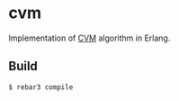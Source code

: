 cvm
=====

Implementation of [CVM](https://www.quantamagazine.org/computer-scientists-invent-an-efficient-new-way-to-count-20240516/) algorithm in Erlang.

Build
-----

    $ rebar3 compile
